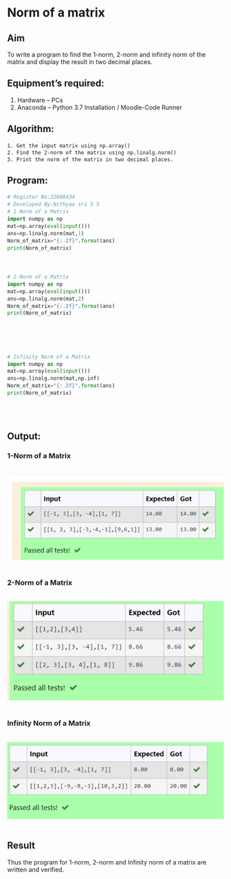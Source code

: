 # Norm of a matrix
## Aim
To write a program to find the 1-norm, 2-norm and infinity norm of the matrix and display the result in two decimal places.
## Equipment’s required:
1.	Hardware – PCs
2.	Anaconda – Python 3.7 Installation / Moodle-Code Runner
## Algorithm:
	1. Get the input matrix using np.array()   
    2. Find the 2-norm of the matrix using np.linalg.norm()
	3. Print the norm of the matrix in two decimal places.
## Program:
```Python
# Register No:22008434
# Developed By:Nithyaa sri S S
# 1-Norm of a Matrix
import numpy as np
mat=np.array(eval(input()))
ans=np.linalg.norm(mat,1)
Norm_of_matrix="{:.2f}".format(ans)
print(Norm_of_matrix)



# 2-Norm of a Matrix
import numpy as np
mat=np.array(eval(input()))
ans=np.linalg.norm(mat,2)
Norm_of_matrix="{:.2f}".format(ans)
print(Norm_of_matrix)





# Infinity Norm of a Matrix
import numpy as np
mat=np.array(eval(input()))
ans=np.linalg.norm(mat,np.inf)
Norm_of_matrix="{:.2f}".format(ans)
print(Norm_of_matrix)





```
## Output:
### 1-Norm of a Matrix
<br>![](norm1.png)
<br>
<br>

### 2-Norm of a Matrix
<br>![](norm2.png)
<br>
<br>

### Infinity Norm of a Matrix
<br>![](norm3.png)
<br>
<br>

## Result
Thus the program for 1-norm, 2-norm and Infinity norm of a matrix are written and verified.
